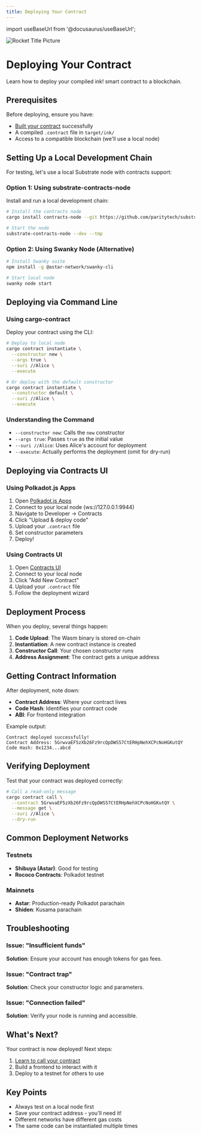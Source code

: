 ```yaml
---
title: Deploying Your Contract
---
```


import useBaseUrl from '@docusaurus/useBaseUrl';

![Rocket Title Picture](/img/title/rocket.svg)

# Deploying Your Contract

Learn how to deploy your compiled ink! smart contract to a blockchain.

## Prerequisites

Before deploying, ensure you have:
- [Built your contract](../building-your-contract) successfully
- A compiled `.contract` file in `target/ink/`
- Access to a compatible blockchain (we'll use a local node)

## Setting Up a Local Development Chain

For testing, let's use a local Substrate node with contracts support:

### Option 1: Using substrate-contracts-node

Install and run a local development chain:

```bash
# Install the contracts node
cargo install contracts-node --git https://github.com/paritytech/substrate-contracts-node.git

# Start the node
substrate-contracts-node --dev --tmp
```

### Option 2: Using Swanky Node (Alternative)

```bash
# Install Swanky suite
npm install -g @astar-network/swanky-cli

# Start local node
swanky node start
```

## Deploying via Command Line

### Using cargo-contract

Deploy your contract using the CLI:

```bash
# Deploy to local node
cargo contract instantiate \
  --constructor new \
  --args true \
  --suri //Alice \
  --execute

# Or deploy with the default constructor
cargo contract instantiate \
  --constructor default \
  --suri //Alice \
  --execute
```

### Understanding the Command

- `--constructor new`: Calls the `new` constructor
- `--args true`: Passes `true` as the initial value
- `--suri //Alice`: Uses Alice's account for deployment
- `--execute`: Actually performs the deployment (omit for dry-run)

## Deploying via Contracts UI

### Using Polkadot.js Apps

1. Open [Polkadot.js Apps](https://polkadot.js.org/apps/)
2. Connect to your local node (ws://127.0.0.1:9944)
3. Navigate to Developer → Contracts
4. Click "Upload & deploy code"
5. Upload your `.contract` file
6. Set constructor parameters
7. Deploy!

### Using Contracts UI

1. Open [Contracts UI](https://contracts-ui.substrate.io/)
2. Connect to your local node
3. Click "Add New Contract"
4. Upload your `.contract` file
5. Follow the deployment wizard

## Deployment Process

When you deploy, several things happen:

1. **Code Upload**: The Wasm binary is stored on-chain
2. **Instantiation**: A new contract instance is created
3. **Constructor Call**: Your chosen constructor runs
4. **Address Assignment**: The contract gets a unique address

## Getting Contract Information

After deployment, note down:
- **Contract Address**: Where your contract lives
- **Code Hash**: Identifies your contract code
- **ABI**: For frontend integration

Example output:
```
Contract deployed successfully!
Contract Address: 5GrwvaEF5zXb26Fz9rcQpDWS57CtERHpNehXCPcNoHGKutQY
Code Hash: 0x1234...abcd
```

## Verifying Deployment

Test that your contract was deployed correctly:

```bash
# Call a read-only message
cargo contract call \
  --contract 5GrwvaEF5zXb26Fz9rcQpDWS57CtERHpNehXCPcNoHGKutQY \
  --message get \
  --suri //Alice \
  --dry-run
```

## Common Deployment Networks

### Testnets
- **Shibuya (Astar)**: Good for testing
- **Rococo Contracts**: Polkadot testnet

### Mainnets  
- **Astar**: Production-ready Polkadot parachain
- **Shiden**: Kusama parachain

## Troubleshooting

### Issue: "Insufficient funds"
**Solution**: Ensure your account has enough tokens for gas fees.

### Issue: "Contract trap"
**Solution**: Check your constructor logic and parameters.

### Issue: "Connection failed"
**Solution**: Verify your node is running and accessible.

## What's Next?

Your contract is now deployed! Next steps:
1. [Learn to call your contract](../calling-your-contract)
2. Build a frontend to interact with it
3. Deploy to a testnet for others to use

## Key Points

- Always test on a local node first
- Save your contract address - you'll need it!
- Different networks have different gas costs
- The same code can be instantiated multiple times 